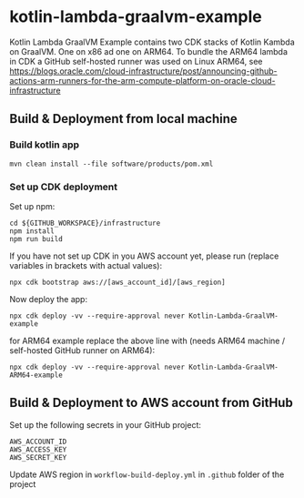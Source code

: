 # kotlin-lambda-graalvm-example
Kotlin Lambda GraalVM Example contains two CDK stacks of Kotlin Kambda on GraalVM. One on x86 ad one on ARM64. 
To bundle the ARM64 lambda in CDK a GitHub self-hosted runner was used on Linux ARM64, see https://blogs.oracle.com/cloud-infrastructure/post/announcing-github-actions-arm-runners-for-the-arm-compute-platform-on-oracle-cloud-infrastructure

## Build & Deployment from local machine
### Build kotlin app
```
mvn clean install --file software/products/pom.xml
```
### Set up CDK deployment

Set up npm:
```
cd ${GITHUB_WORKSPACE}/infrastructure
npm install
npm run build
```

If you have not set up CDK in you AWS account yet, please run (replace variables in brackets with actual values):
```
npx cdk bootstrap aws://[aws_account_id]/[aws_region]
```

Now deploy the app:
```
npx cdk deploy -vv --require-approval never Kotlin-Lambda-GraalVM-example
```

for ARM64 example replace the above line with (needs ARM64 machine / self-hosted GitHub runner on ARM64):
```
npx cdk deploy -vv --require-approval never Kotlin-Lambda-GraalVM-ARM64-example
```

## Build & Deployment to AWS account from GitHub
Set up the following secrets in your GitHub project:
```
AWS_ACCOUNT_ID
AWS_ACCESS_KEY
AWS_SECRET_KEY
```
Update AWS region in `workflow-build-deploy.yml` in `.github` folder of the project